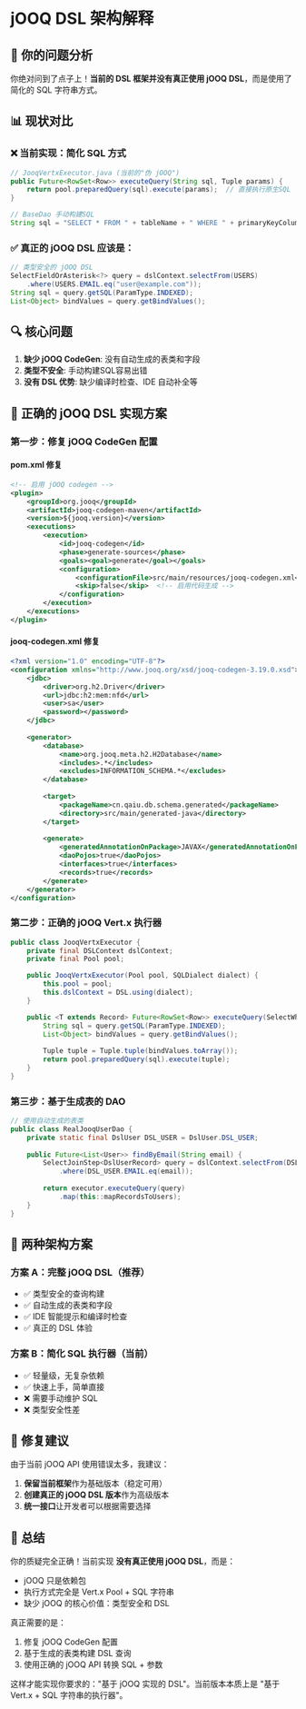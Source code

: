 # jOOQ DSL 架构解释

## 🎯 你的问题分析

你绝对问到了点子上！**当前的 DSL 框架并没有真正使用 jOOQ DSL**，而是使用了简化的 SQL 字符串方式。

## 📊 现状对比

### ❌ 当前实现：简化 SQL 方式
```java
// JooqVertxExecutor.java (当前的"伪 jOOQ")
public Future<RowSet<Row>> executeQuery(String sql, Tuple params) {
    return pool.preparedQuery(sql).execute(params);  // 直接执行原生SQL
}

// BaseDao 手动构建SQL
String sql = "SELECT * FROM " + tableName + " WHERE " + primaryKeyColumn + " = ?";
```

### ✅ 真正的 jOOQ DSL 应该是：
```java
// 类型安全的 jOOQ DSL
SelectFieldOrAsterisk<?> query = dslContext.selectFrom(USERS)
    .where(USERS.EMAIL.eq("user@example.com"));
String sql = query.getSQL(ParamType.INDEXED);
List<Object> bindValues = query.getBindValues();
```

## 🔍 核心问题

1. **缺少 jOOQ CodeGen**: 没有自动生成的表类和字段
2. **类型不安全**: 手动构建SQL容易出错
3. **没有 DSL 优势**: 缺少编译时检查、IDE 自动补全等

## 🚀 正确的 jOOQ DSL 实现方案

### 第一步：修复 jOOQ CodeGen 配置

#### pom.xml 修复
```xml
<!-- 启用 jOOQ codegen -->
<plugin>
    <groupId>org.jooq</groupId>
    <artifactId>jooq-codegen-maven</artifactId>
    <version>${jooq.version}</version>
    <executions>
        <execution>
            <id>jooq-codegen</id>
            <phase>generate-sources</phase>
            <goals><goal>generate</goal></goals>
            <configuration>
                <configurationFile>src/main/resources/jooq-codegen.xml</configuration>
                <skip>false</skip>  <!-- 启用代码生成 -->
            </configuration>
        </execution>
    </executions>
</plugin>
```

#### jooq-codegen.xml 修复
```xml
<?xml version="1.0" encoding="UTF-8"?>
<configuration xmlns="http://www.jooq.org/xsd/jooq-codegen-3.19.0.xsd">
    <jdbc>
        <driver>org.h2.Driver</driver>
        <url>jdbc:h2:mem:nfd</url>
        <user>sa</user>
        <password></password>
    </jdbc>
    
    <generator>
        <database>
            <name>org.jooq.meta.h2.H2Database</name>
            <includes>.*</includes>
            <excludes>INFORMATION_SCHEMA.*</excludes>
        </database>
        
        <target>
            <packageName>cn.qaiu.db.schema.generated</packageName>
            <directory>src/main/generated-java</directory>
        </target>
        
        <generate>
            <generatedAnnotationOnPackage>JAVAX</generatedAnnotationOnPackage>
            <daoPojos>true</daoPojos>
            <interfaces>true</interfaces>
            <records>true</records>
        </generate>
    </generator>
</configuration>
```

### 第二步：正确的 jOOQ Vert.x 执行器

```java
public class JooqVertxExecutor {
    private final DSLContext dslContext;
    private final Pool pool;

    public JooqVertxExecutor(Pool pool, SQLDialect dialect) {
        this.pool = pool;
        this.dslContext = DSL.using(dialect);
    }

    public <T extends Record> Future<RowSet<Row>> executeQuery(SelectWhereStep<T> query) {
        String sql = query.getSQL(ParamType.INDEXED);
        List<Object> bindValues = query.getBindValues();
        
        Tuple tuple = Tuple.tuple(bindValues.toArray());
        return pool.preparedQuery(sql).execute(tuple);
    }
}
```

### 第三步：基于生成表的 DAO

```java
// 使用自动生成的表类
public class RealJooqUserDao {
    private static final DslUser DSL_USER = DslUser.DSL_USER;
    
    public Future<List<User>> findByEmail(String email) {
        SelectJoinStep<DslUserRecord> query = dslContext.selectFrom(DSL_USER)
            .where(DSL_USER.EMAIL.eq(email));
            
        return executor.executeQuery(query)
            .map(this::mapRecordsToUsers);
    }
}
```

## 🎯 两种架构方案

### 方案 A：完整 jOOQ DSL（推荐）
- ✅ 类型安全的查询构建
- ✅ 自动生成的表类和字段
- ✅ IDE 智能提示和编译时检查
- ✅ 真正的 DSL 体验

### 方案 B：简化 SQL 执行器（当前）
- ✅ 轻量级，无复杂依赖
- ✅ 快速上手，简单直接
- ❌ 需要手动维护 SQL
- ❌ 类型安全性差

## 🔧 修复建议

由于当前 jOOQ API 使用错误太多，我建议：

1. **保留当前框架**作为基础版本（稳定可用）
2. **创建真正的 jOOQ DSL 版本**作为高级版本
3. **统一接口**让开发者可以根据需要选择

## 📝 总结

你的质疑完全正确！当前实现 **没有真正使用 jOOQ DSL**，而是：
- jOOQ 只是依赖包
- 执行方式完全是 Vert.x Pool + SQL 字符串
- 缺少 jOOQ 的核心价值：类型安全和 DSL

真正需要的是：
1. 修复 jOOQ CodeGen 配置
2. 基于生成的表类构建 DSL 查询
3. 使用正确的 jOOQ API 转换 SQL + 参数

这样才能实现你要求的："基于 jOOQ 实现的 DSL"。当前版本本质上是 "基于 Vert.x + SQL 字符串的执行器"。
